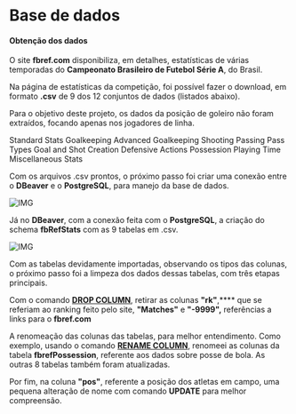 ﻿# Base de dados

#### Obtenção dos dados

O site **fbref.com** disponibiliza, em detalhes, estatísticas de várias temporadas do **Campeonato Brasileiro de Futebol Série A**, do Brasil. 

Na página de estatísticas da competição, foi possível fazer o download, em formato **.csv** de 9 dos 12 conjuntos de dados (listados abaixo).

Para o objetivo deste projeto, os dados da posição de goleiro não foram extraídos, focando apenas nos jogadores de linha.

Standard Stats
Goalkeeping
Advanced Goalkeeping
Shooting
Passing 
Pass Types
Goal and Shot Creation
Defensive Actions
Possession
Playing Time
Miscellaneous Stats

Com os arquivos .csv prontos, o próximo passo foi criar uma conexão entre o **DBeaver** e o **PostgreSQL**, para manejo da base de dados.

![IMG](https://i.ibb.co/yQS5Ypj/Captura-de-Tela-47.png)

Já no **DBeaver**, com a conexão feita com o **PostgreSQL**, a criação do schema **fbRefStats** com as 9 tabelas em .csv. 

![IMG](https://i.ibb.co/VwC2StL/Captura-de-Tela-48.png)

Com as tabelas devidamente importadas, observando os tipos das colunas, o próximo passo foi a limpeza dos dados dessas tabelas, com três etapas principais.

Com o comando **[DROP COLUMN](https://github.com/rafaelvcarelli/fbrefanalysis/blob/main/DROPCOLUMNS.sql)**, retirar as colunas **"rk"**,**** que se referiam ao ranking feito pelo site, **"Matches"** e **"-9999",** referências a links para o **fbref.com**

A renomeação das colunas das tabelas, para melhor entendimento. Como exemplo, usando o comando **[RENAME COLUMN](https://github.com/rafaelvcarelli/fbrefanalysis/blob/main/RENAMECOLUMNS.sql)**, renomeei as colunas da tabela **fbrefPossession**, referente aos dados sobre posse de bola. As outras 8 tabelas também foram atualizadas.

Por fim, na coluna **"pos"**, referente a posição dos atletas em campo, uma pequena alteração de nome com comando **UPDATE** para melhor compreensão.

